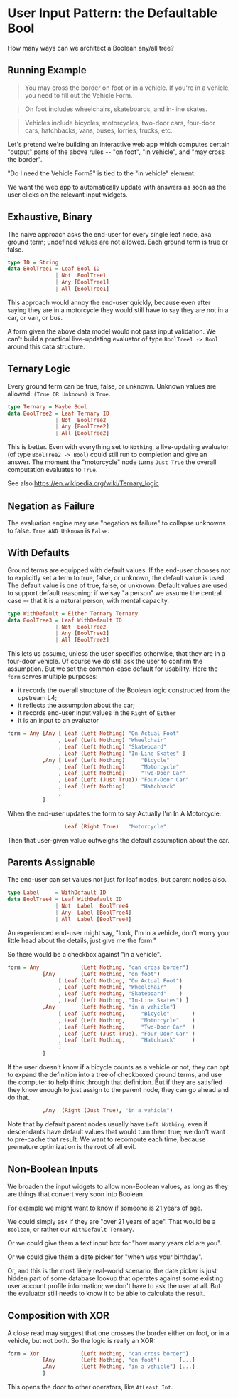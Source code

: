 # User Input Pattern: the Defaultable Bool

How many ways can we architect a Boolean any/all tree?

## Running Example

> You may cross the border on foot or in a vehicle. If you're in a vehicle, you need to fill out the Vehicle Form.

> On foot includes wheelchairs, skateboards, and in-line skates.

> Vehicles include bicycles, motorcycles, two-door cars, four-door cars, hatchbacks, vans, buses, lorries, trucks, etc.

Let's pretend we're building an interactive web app which computes
certain "output" parts of the above rules -- "on foot", "in vehicle",
and "may cross the border".

"Do I need the Vehicle Form?" is tied to the "in vehicle" element.

We want the web app to automatically update with answers as soon as
the user clicks on the relevant input widgets.

## Exhaustive, Binary

The naive approach asks the end-user for every single leaf node, aka
ground term; undefined values are not allowed. Each ground term is
true or false.

``` haskell
type ID = String
data BoolTree1 = Leaf Bool ID
               | Not  BoolTree1
	           | Any [BoolTree1]
	           | All [BoolTree1]
```

This approach would annoy the end-user quickly, because even after
saying they are in a motorcycle they would still have to say they are
not in a car, or van, or bus.

A form given the above data model would not pass input validation. We
can't build a practical live-updating evaluator of type `BoolTree1 ->
Bool` around this data structure.

## Ternary Logic

Every ground term can be true, false, or unknown. Unknown values are
allowed. `(True OR Unknown)` is `True`.

``` haskell
type Ternary = Maybe Bool
data BoolTree2 = Leaf Ternary ID
               | Not  BoolTree2
	           | Any [BoolTree2]
	           | All [BoolTree2]
```

This is better. Even with everything set to `Nothing`, a live-updating
evaluator (of type `BoolTree2 -> Bool`) could still run to
completion and give an answer. The moment the "motorcycle" node turns
`Just True` the overall computation evaluates to `True`.

See also https://en.wikipedia.org/wiki/Ternary_logic

## Negation as Failure

The evaluation engine may use "negation as failure" to collapse unknowns to false. `True AND Unknown` is `False`.

## With Defaults

Ground terms are equipped with default values. If the end-user chooses
not to explicitly set a term to true, false, or unknown, the default
value is used. The default value is one of true, false, or unknown.
Default values are used to support default reasoning: if we say "a
person" we assume the central case -- that it is a natural person,
with mental capacity.

``` haskell
type WithDefault = Either Ternary Ternary
data BoolTree3 = Leaf WithDefault ID
               | Not  BoolTree2
	           | Any [BoolTree2]
	           | All [BoolTree2]
```

This lets us assume, unless the user specifies otherwise, that they
are in a four-door vehicle. Of course we do still ask the user to
confirm the assumption. But we set the common-case default for
usability. Here the `form` serves multiple purposes:
- it records the overall structure of the Boolean logic constructed from the upstream L4;
- it reflects the assumption about the car;
- it records end-user input values in the `Right` of `Either`
- it is an input to an evaluator

``` haskell
form = Any [Any [ Leaf (Left Nothing) "On Actual Foot"
                , Leaf (Left Nothing) "Wheelchair"
                , Leaf (Left Nothing) "Skateboard"
                , Leaf (Left Nothing) "In-Line Skates" ]
	       ,Any [ Leaf (Left Nothing)     "Bicycle"
                , Leaf (Left Nothing)     "Motorcycle"
                , Leaf (Left Nothing)     "Two-Door Car"
                , Leaf (Left (Just True)) "Four-Door Car"
                , Leaf (Left Nothing)     "Hatchback"
				]
	       ]
```

When the end-user updates the form to say Actually I'm In A Motorcycle:

``` haskell
                  Leaf (Right True)   "Motorcycle"
```

Then that user-given value outweighs the default assumption about the car.

## Parents Assignable

The end-user can set values not just for leaf nodes, but parent nodes also.

``` haskell
type Label     = WithDefault ID
data BoolTree4 = Leaf WithDefault ID
               | Not  Label  BoolTree4
               | Any  Label [BoolTree4]
               | All  Label [BoolTree4]
```

An experienced end-user might say, "look, I'm in a vehicle, don't
worry your little head about the details, just give me the form."

So there would be a checkbox against "in a vehicle".

``` haskell
form = Any             (Left Nothing, "can cross border")
           [Any        (Left Nothing, "on foot")
                [ Leaf (Left Nothing, "On Actual Foot")
                , Leaf (Left Nothing, "Wheelchair"    )
                , Leaf (Left Nothing, "Skateboard"    )
                , Leaf (Left Nothing, "In-Line Skates") ]
           ,Any        (Left Nothing, "in a vehicle")
                [ Leaf (Left Nothing,     "Bicycle"       )
                , Leaf (Left Nothing,     "Motorcycle"    )
                , Leaf (Left Nothing,     "Two-Door Car"  )
                , Leaf (Left (Just True), "Four-Door Car" )
                , Leaf (Left Nothing,     "Hatchback"     )
                ]
	       ]
```

If the user doesn't know if a bicycle counts as a vehicle or not, they
can opt to expand the definition into a tree of checkboxed ground
terms, and use the computer to help think through that definition. But
if they are satisfied they know enough to just assign to the parent
node, they can go ahead and do that.

``` haskell
	       ,Any  (Right (Just True), "in a vehicle")
```

Note that by default parent nodes usually have `Left Nothing`, even if
descendants have default values that would turn them true; we don't
want to pre-cache that result. We want to recompute each time, because
premature optimization is the root of all evil.

## Non-Boolean Inputs

We broaden the input widgets to allow non-Boolean values, as long as
they are things that convert very soon into Boolean.

For example we might want to know if someone is 21 years of age.

We could simply ask if they are "over 21 years of age". That would be
a `Boolean`, or rather our `WithDefault Ternary`.

Or we could give them a text input box for "how many years old are you".

Or we could give them a date picker for "when was your birthday".

Or, and this is the most likely real-world scenario, the date picker
is just hidden part of some database lookup that operates against some
existing user account profile information; we don't have to ask the
user at all. But the evaluator still needs to know it to be able to
calculate the result.


## Composition with XOR

A close read may suggest that one crosses the border either on foot, or in a vehicle, but not both. So the logic is really an XOR:

``` haskell
form = Xor             (Left Nothing, "can cross border")
           [Any        (Left Nothing, "on foot")      [...]
           ,Any        (Left Nothing, "in a vehicle") [...]
	       ]
```

This opens the door to other operators, like `AtLeast Int`.

